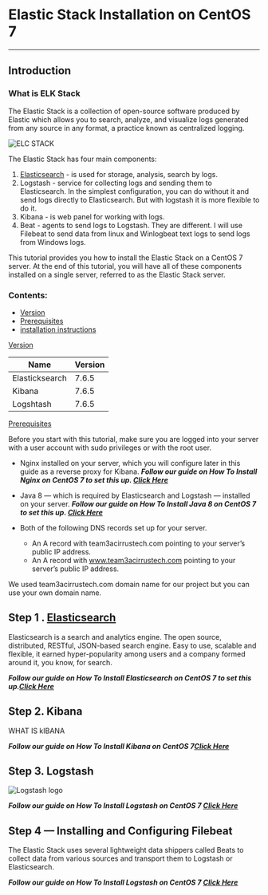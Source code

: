 # Elastic Stack  Installation on CentOS 7
---




## Introduction
 ### What is ELK Stack
The Elastic Stack is a collection of open-source software produced by Elastic which allows you to search, analyze, and visualize logs generated from any source in any format, a practice known as centralized logging. 

![ELC STACK](https://sysadminwork.com/wp-content/uploads/2018/09/Elasticsearch-Logstash-Kibana-ELK-Stack-1.png)


The Elastic Stack has four main components:

1. [Elasticsearch](elasticsearch) - is used for storage, analysis, search by logs.
1. Logstash - service for collecting logs and sending them to Elasticsearch. In the simplest configuration, you can do without it and send logs directly to Elasticsearch. But with logstash it is more flexible to do it.
1. Kibana - is web panel for working with logs.
1. Beat - agents to send logs to Logstash. They are different. I will use Filebeat to send data from linux and Winlogbeat text logs to send logs from Windows logs.


This tutorial provides you how to install the Elastic Stack on a CentOS 7 server. At the end of this tutorial, you will have all of these components installed on a single server, referred to as the Elastic Stack server.

 ### Contents:
-  [Version](#version)
-  [Prerequisites](#)
-  [installation instructions](#)



[Version](#version)                
 
 |  Name                        |Version |
 |   -----                  |------                   |
 | Elasticksearch               | 7.6.5|
 | Kibana                         | 7.6.5|
 | Logshtash                       | 7.6.5|

[Prerequisites](#prerequisites)

Before you start with this tutorial, make sure you are logged into your server with a user account with sudo privileges or with the root user.

 - Nginx installed on your server, which you will configure later in this guide as a reverse proxy for Kibana. 
 _**Follow our guide on How To Install Nginx on CentOS 7 to set this up. 
 [Click Here](https://github.com/solongocyber/Elasticsearch-Team-3-Project/blob/master/Install%20Nginx.md)**_


* Java 8 — which is required by Elasticsearch and Logstash — installed on your server. 
_**Follow our guide on How To Install Java 8 on CentOS 7 to set this up. [Click Here](https://github.com/solongocyber/Elasticsearch-Team-3-Project/blob/master/Install%20Java.md)**_

- Both of the following DNS records set up for your server.

    - An A record with team3acirrustech.com pointing to your server’s public IP address.
    - An A record with www.team3acirrustech.com pointing to your server’s public IP address.


We used team3acirrustech.com domain name for our project but you can use your own domain name.


## Step 1 . [Elasticsearch](elasticsearch)
Elasticsearch is a search and analytics engine.
The open source, distributed, RESTful, JSON-based search engine. Easy to use, scalable and flexible, it earned hyper-popularity among users and a company formed around it, you know, for search.





_**Follow our guide on How To Install Elasticsearch on CentOS 7 to set this up.[Click Here](https://github.com/solongocyber/Elasticsearch-Team-3-Project/blob/master/Install%20Elasticsearch.md)**_

## Step 2. Kibana

WHAT IS kIBANA



_**Follow our guide on How To Install Kibana on CentOS 7[Click Here](https://github.com/solongocyber/Elasticsearch-Team-3-Project/blob/master/Kibana%20Installation.md)**_


## Step 3. Logstash

![Logstash logo](https://www.javainuse.com/beats-logstash.jpg)


_**Follow our guide on How To Install Logstash on CentOS 7 [Click Here](https://github.com/solongocyber/Elasticsearch-Team-3-Project/blob/master/Logstash%20Installation.md)**_

## Step 4 — Installing and Configuring Filebeat

The Elastic Stack uses several lightweight data shippers called Beats to collect data from various sources and transport them to Logstash or Elasticsearch. 

_**Follow our guide on How To Install Logstash on CentOS 7 [Click Here](https://github.com/solongocyber/Elasticsearch-Team-3-Project/blob/master/Filebeat%20Installation.md)**_